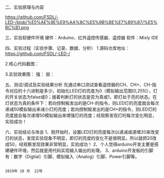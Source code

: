 二、实验原理与内容
 
 https://github.com/FSDL/-LED-/blob/%E5%AE%9E%E9%AA%8C%E5%9B%BE%E7%89%87/%E5%BC%B1.png
 
 
 
 
 
 
 
 
 
 
 
 
 
 
 
 
 


三、实验软硬件环境
硬件：Arduino、红外遥控传感器、遥控器
软件：Mixly IDE

四、实验过程（实验步骤、记录、数据、分析）
1.源码仓库地址：https://github.com/FSDL/-LED-/

2.核心代码截图：




3.实验效果图：
强：                                                弱：











五、测试/调试及实验结果分析
先通过串口测试查看遥控器的CH、CH+、CH-指令对应的十六进制是多少。初始化LED灯的亮度为0（模拟输出范围[0,255]），灯的开关状态为false或0；接着判断灯的状态是否为真或1，即灯处于亮的状态。在灯状态为真的条件下：若向控制板发出的是CH-的指令，则LED灯的亮度就会每次递减50模拟输出来减小灯的亮度；若向控制板发出的是CH+的指令，则LED灯的亮度就会每次递增50模拟输出来增强灯的亮度；经观察发现灯的每次变化明显，实验成功！

六、实验结论与体会
1、刚开始时，设置LED灯的亮度每次以递减或递增20来改变灯的状态，发现实验现象不明显，即灯的亮度的变化不是很明显。所以就把20改成50，经观察发现效果非常明显，实验成功！
2、个人觉得arduino开发主要是搭建硬件环境，然后就是用代码实现输入输出的处理。
3、arduino开发板的引脚有：数字（Digtial）引脚、模拟输入（Analog）引脚、Power引脚等。

                                                                                                                          2019年 10 月  22号
